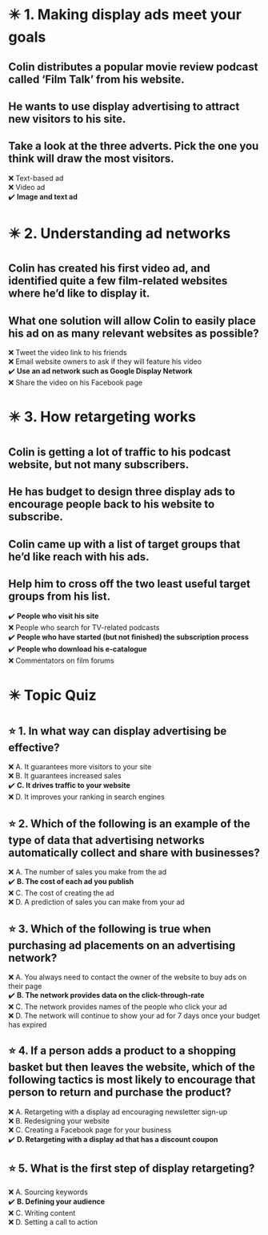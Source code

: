 # :eight_pointed_black_star: 1. Making display ads meet your goals

## Colin distributes a popular movie review podcast called ‘Film Talk’ from his website.

## He wants to use display advertising to attract new visitors to his site.

## Take a look at the three adverts. Pick the one you think will draw the most visitors.

:x: Text-based ad\
:x: Video ad\
:heavy_check_mark: **Image and text ad**

# :eight_pointed_black_star: 2. Understanding ad networks

## Colin has created his first video ad, and identified quite a few film-related websites where he’d like to display it.

## What one solution will allow Colin to easily place his ad on as many relevant websites as possible?

:x: Tweet the video link to his friends\
:x: Email website owners to ask if they will feature his video\
:heavy_check_mark: **Use an ad network such as Google Display Network**\
:x: Share the video on his Facebook page

# :eight_pointed_black_star: 3. How retargeting works

## Colin is getting a lot of traffic to his podcast website, but not many subscribers.

## He has budget to design three display ads to encourage people back to his website to subscribe.

## Colin came up with a list of target groups that he’d like reach with his ads.

## Help him to cross off the two least useful target groups from his list.

:heavy_check_mark: **People who visit his site**\
:x: People who search for TV-related podcasts\
:heavy_check_mark: **People who have started (but not finished) the subscription process**\
:heavy_check_mark: **People who download his e-catalogue**\
:x: Commentators on film forums

# :eight_pointed_black_star: Topic Quiz

## :star: 1. In what way can display advertising be effective?

:x: A. It guarantees more visitors to your site\
:x: B. It guarantees increased sales\
:heavy_check_mark: **C. It drives traffic to your website**\
:x: D. It improves your ranking in search engines

## :star: 2. Which of the following is an example of the type of data that advertising networks automatically collect and share with businesses?

:x: A. The number of sales you make from the ad\
:heavy_check_mark: **B. The cost of each ad you publish**\
:x: C. The cost of creating the ad\
:x: D. A prediction of sales you can make from your ad

## :star: 3. Which of the following is true when purchasing ad placements on an advertising network?

:x: A. You always need to contact the owner of the website to buy ads on their page\
:heavy_check_mark: **B. The network provides data on the click-through-rate**\
:x: C. The network provides names of the people who click your ad\
:x: D. The network will continue to show your ad for 7 days once your budget has expired

## :star: 4. If a person adds a product to a shopping basket but then leaves the website, which of the following tactics is most likely to encourage that person to return and purchase the product?

:x: A. Retargeting with a display ad encouraging newsletter sign-up\
:x: B. Redesigning your website\
:x: C. Creating a Facebook page for your business\
:heavy_check_mark: **D. Retargeting with a display ad that has a discount coupon**

## :star: 5. What is the first step of display retargeting?

:x: A. Sourcing keywords\
:heavy_check_mark: **B. Defining your audience**\
:x: C. Writing content\
:x: D. Setting a call to action